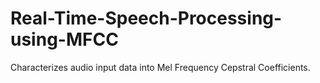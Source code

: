 # Real-Time-Speech-Processing-using-MFCC

Characterizes audio input data into Mel Frequency Cepstral Coefficients.
